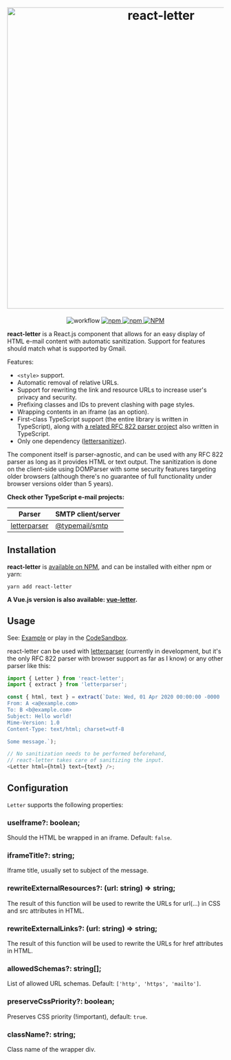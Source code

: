 <h1 align="center">
  <img src="https://raw.githubusercontent.com/mat-sz/react-letter/master/logo.png" alt="react-letter" width="700">
</h1>

<p align="center">
<img alt="workflow" src="https://img.shields.io/github/actions/workflow/status/mat-sz/react-letter/node.js.yml?branch=master">
<a href="https://npmjs.com/package/react-letter">
<img alt="npm" src="https://img.shields.io/npm/v/react-letter">
<img alt="npm" src="https://img.shields.io/npm/dw/react-letter">
<img alt="NPM" src="https://img.shields.io/npm/l/react-letter">
</a>
</p>

**react-letter** is a React.js component that allows for an easy display of HTML e-mail content with automatic sanitization. Support for features should match what is supported by Gmail.

Features:

- `<style>` support.
- Automatic removal of relative URLs.
- Support for rewriting the link and resource URLs to increase user's privacy and security.
- Prefixing classes and IDs to prevent clashing with page styles.
- Wrapping contents in an iframe (as an option).
- First-class TypeScript support (the entire library is written in TypeScript), along with [a related RFC 822 parser project](https://github.com/mat-sz/letterparser) also written in TypeScript.
- Only one dependency ([lettersanitizer](https://github.com/mat-sz/lettersanitizer)).

The component itself is parser-agnostic, and can be used with any RFC 822 parser as long as it provides HTML or text output. The sanitization is done on the client-side using DOMParser with some security features targeting older browsers (although there's no guarantee of full functionality under browser versions older than 5 years).

**Check other TypeScript e-mail projects:**

| Parser                                                 | SMTP client/server                                 |
| ------------------------------------------------------ | -------------------------------------------------- |
| [letterparser](https://github.com/mat-sz/letterparser) | [@typemail/smtp](https://github.com/typemail/smtp) |

## Installation

**react-letter** is [available on NPM](https://npmjs.com/package/react-letter), and can be installed with either npm or yarn:

```
yarn add react-letter
```

**A Vue.js version is also available: [vue-letter](https://github.com/mat-sz/vue-letter).**

## Usage

See: [Example](https://github.com/mat-sz/react-letter/tree/master/example) or play in the [CodeSandbox](https://codesandbox.io/s/react-letter-basic-example-6lu9i).

react-letter can be used with [letterparser](https://github.com/mat-sz/letterparser) (currently in development, but it's the only RFC 822 parser with browser support as far as I know) or any other parser like this:

```ts
import { Letter } from 'react-letter';
import { extract } from 'letterparser';

const { html, text } = extract(`Date: Wed, 01 Apr 2020 00:00:00 -0000
From: A <a@example.com>
To: B <b@example.com>
Subject: Hello world!
Mime-Version: 1.0
Content-Type: text/html; charset=utf-8

Some message.`);

// No sanitization needs to be performed beforehand,
// react-letter takes care of sanitizing the input.
<Letter html={html} text={text} />;
```

## Configuration

`Letter` supports the following properties:

### useIframe?: boolean;

Should the HTML be wrapped in an iframe. Default: `false`.

### iframeTitle?: string;

Iframe title, usually set to subject of the message.

### rewriteExternalResources?: (url: string) => string;

The result of this function will be used to rewrite the URLs for url(...) in CSS and src attributes in HTML.

### rewriteExternalLinks?: (url: string) => string;

The result of this function will be used to rewrite the URLs for href attributes in HTML.

### allowedSchemas?: string[];

List of allowed URL schemas. Default: `['http', 'https', 'mailto']`.

### preserveCssPriority?: boolean;

Preserves CSS priority (!important), default: `true`.

### className?: string;

Class name of the wrapper div.

